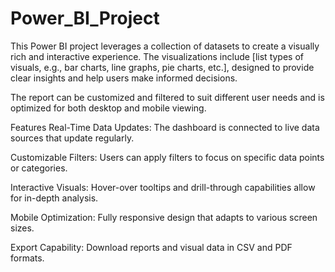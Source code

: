 # Power_BI_Project

This Power BI project leverages a collection of datasets to create a visually rich and interactive experience. The visualizations include [list types of visuals, e.g., bar charts, line graphs, pie charts, etc.], designed to provide clear insights and help users make informed decisions.


The report can be customized and filtered to suit different user needs and is optimized for both desktop and mobile viewing.

Features
Real-Time Data Updates: The dashboard is connected to live data sources that update regularly.

Customizable Filters: Users can apply filters to focus on specific data points or categories.

Interactive Visuals: Hover-over tooltips and drill-through capabilities allow for in-depth analysis.

Mobile Optimization: Fully responsive design that adapts to various screen sizes.

Export Capability: Download reports and visual data in CSV and PDF formats.
